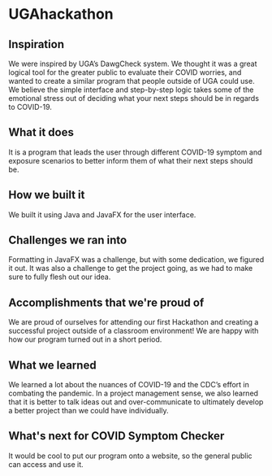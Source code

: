 # UGAhackathon

## Inspiration

We were inspired by UGA’s DawgCheck system. We thought it was a great logical tool for the greater public to evaluate their COVID worries, and wanted to create a similar program that people outside of UGA could use. We believe the simple interface and step-by-step logic takes some of the emotional stress out of deciding what your next steps should be in regards to COVID-19.

## What it does

It is a program that leads the user through different COVID-19 symptom and exposure scenarios to better inform them of what their next steps should be.

## How we built it

We built it using Java and JavaFX for the user interface.

## Challenges we ran into

Formatting in JavaFX was a challenge, but with some dedication, we figured it out. It was also a challenge to get the project going, as we had to make sure to fully flesh out our idea.

## Accomplishments that we're proud of

We are proud of ourselves for attending our first Hackathon and creating a successful project outside of a classroom environment! We are happy with how our program turned out in a short period.

## What we learned
We learned a lot about the nuances of COVID-19 and the CDC’s effort in combating the pandemic. In a project management sense, we also learned that it is better to talk ideas out and over-communicate to ultimately develop a better project than we could have individually.

## What's next for COVID Symptom Checker

It would be cool to put our program onto a website, so the general public can access and use it.